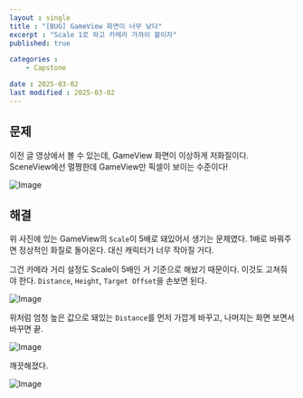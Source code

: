 ```yaml
---
layout : single
title : "[BUG] GameView 화면이 너무 낮다"
excerpt : "Scale 1로 하고 카메라 가까이 붙이자"
published: true

categories : 
    - Capstone

date : 2025-03-02
last modified : 2025-03-02
---
```

## 문제 
이전 글 영상에서 볼 수 있는데, GameView 화면이 이상하게 저화질이다.  
SceneView에선 멀쩡한데 GameView만 픽셀이 보이는 수준이다!

![Image](https://github.com/user-attachments/assets/1ad6be7d-af45-41c3-870c-d4b2bddce835)

## 해결
위 사진에 있는 GameView의 `Scale`이 5배로 돼있어서 생기는 문제였다. 1배로 바꿔주면 정상적인 화질로 돌아온다. 대신 캐릭터가 너무 작아질 거다. 

그건 카메라 거리 설정도 Scale이 5배인 거 기준으로 해놨기 때문이다. 이것도 고쳐줘야 한다. `Distance`, `Height`, `Target Offset`을 손보면 된다.  

![Image](https://github.com/user-attachments/assets/6f7cdd56-10a4-4218-96c3-c8869dabe11d)

위처럼 엄청 높은 값으로 돼있는 `Distance`를 먼저 가깝게 바꾸고, 나머지는 화면 보면서 바꾸면 끝.

![Image](https://github.com/user-attachments/assets/453ba20b-0a86-4e72-8db3-f636adc14968)  

깨끗해졌다.  

![Image](https://github.com/user-attachments/assets/53fd8229-d01a-4f33-bed9-bfe0f825a0be)